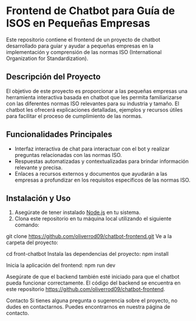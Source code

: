 # Frontend de Chatbot para Guía de ISOS en Pequeñas Empresas

Este repositorio contiene el frontend de un proyecto de chatbot desarrollado para guiar y ayudar a pequeñas empresas en la implementación y comprensión de las normas ISO (International Organization for Standardization).

## Descripción del Proyecto

El objetivo de este proyecto es proporcionar a las pequeñas empresas una herramienta interactiva basada en chatbot que les permita familiarizarse con las diferentes normas ISO relevantes para su industria y tamaño. El chatbot les ofrecerá explicaciones detalladas, ejemplos y recursos útiles para facilitar el proceso de cumplimiento de las normas.

## Funcionalidades Principales

- Interfaz interactiva de chat para interactuar con el bot y realizar preguntas relacionadas con las normas ISO.
- Respuestas automatizadas y contextualizadas para brindar información relevante y precisa.
- Enlaces a recursos externos y documentos que ayudarán a las empresas a profundizar en los requisitos específicos de las normas ISO.

## Instalación y Uso

1. Asegúrate de tener instalado [Node.js](https://nodejs.org) en tu sistema.
2. Clona este repositorio en tu máquina local utilizando el siguiente comando:

git clone https://github.com/oliverrod09/chatbot-frontend.git
Ve a la carpeta del proyecto:

cd front-chatbot
Instala las dependencias del proyecto:
npm install

Inicia la aplicación del frontend:
npm run dev


Asegúrate de que el backend también esté iniciado para que el chatbot pueda funcionar correctamente. El código del backend se encuentra en este repositorio https://github.com/oliverrod09/chatbot-frontend.


Contacto
Si tienes alguna pregunta o sugerencia sobre el proyecto, no dudes en contactarnos. Puedes encontrarnos en nuestra página de contacto.